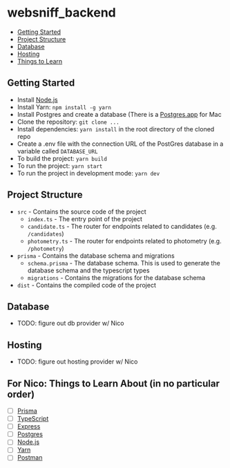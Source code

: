 # websniff_backend

- [Getting Started](#getting-started)
- [Project Structure](#project-structure)
- [Database](#database)
- [Hosting](#hosting)
- [Things to Learn](#for-nico-things-to-learn-about-in-no-particular-order)

## Getting Started

- Install [Node.js](https://nodejs.org/en/download/)
- Install Yarn: `npm install -g yarn`
- Install Postgres and create a database (There is a [Postgres.app](https://postgresapp.com/) for Mac
- Clone the repository: `git clone ...`
- Install dependencies: `yarn install` in the root directory of the cloned repo
- Create a .env file with the connection URL of the PostGres database in a variable called `DATABASE_URL`
- To build the project: `yarn build`
- To run the project: `yarn start`
- To run the project in development mode: `yarn dev`

## Project Structure

- `src` - Contains the source code of the project
  - `index.ts` - The entry point of the project
  - `candidate.ts` - The router for endpoints related to candidates (e.g. `/candidates`)
  - `photometry.ts` - The router for endpoints related to photometry (e.g. `/photometry`)
- `prisma` - Contains the database schema and migrations
  - `schema.prisma` - The database schema. This is used to generate the database schema and the typescript types
  - `migrations` - Contains the migrations for the database schema
- `dist` - Contains the compiled code of the project

## Database

- TODO: figure out db provider w/ Nico

## Hosting

- TODO: figure out hosting provider w/ Nico

## For Nico: Things to Learn About (in no particular order)

- [ ] [Prisma](https://www.prisma.io/)
- [ ] [TypeScript](https://www.typescriptlang.org/)
- [ ] [Express](https://expressjs.com/)
- [ ] [Postgres](https://www.postgresql.org/)
- [ ] [Node.js](https://nodejs.org/en/)
- [ ] [Yarn](https://yarnpkg.com/)
- [ ] [Postman](https://www.postman.com/)
